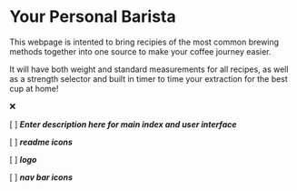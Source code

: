 # Your Personal Barista

This webpage is intented to bring recipies of the most common brewing methods together into one source to make your coffee journey easier.

It will have both weight and standard measurements for all recipes, as well as a strength selector and built in timer to time your extraction for the best cup at home!

:x:

[ ] **_Enter description here for main index and user interface_**

[ ] **_readme icons_**

[ ] **_logo_**

[ ] **_nav bar icons_**
